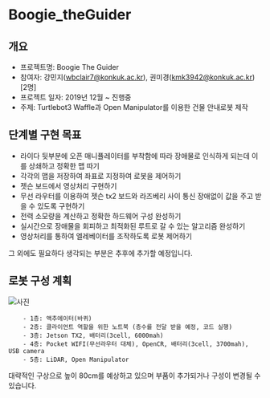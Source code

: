 # Boogie_theGuider

## 개요
- 프로젝트명: Boogie The Guider
- 참여자: 강민지(wbclair7@konkuk.ac.kr), 권미경(kmk3942@konkuk.ac.kr) [2명]
- 프로젝트 일자: 2019년 12월 ~ 진행중
- 주제: Turtlebot3 Waffle과 Open Manipulator를 이용한 건물 안내로봇 제작

## 단계별 구현 목표
- 라이다 뒷부분에 오픈 매니퓰레이터를 부착함에 따라 장애물로 인식하게 되는데 이를 상쇄하고 정확한 맵 따기
- 각각의 맵을 저장하여 좌표로 지정하여 로봇을 제어하기
- 젯슨 보드에서 영상처리 구현하기
- 무선 라우터를 이용하여 젯슨 tx2 보드와 라즈베리 사이 통신 장애없이 값을 주고 받을 수 있도록 구현하기
- 전력 소모량을 계산하고 정확한 하드웨어 구성 완성하기
- 실시간으로 장애물을 회피하고 최적화된 루트로 갈 수 있는 알고리즘 완성하기
- 영상처리를 통하여 엘레베이터를 조작하도록 로봇 제어하기

 그 외에도 필요하다 생각되는 부분은 추후에 추가할 예정입니다.

## 로봇 구성 계획

![사진](구성도_측면.png)

```
    - 1층: 액추에이터(바퀴)
    - 2층: 클라이언트 역할을 위한 노트북 (층수를 전달 받을 예정, 코드 실행)
    - 3층: Jetson TX2, 배터리(3cell, 6000mah)
    - 4층: Pocket WIFI(무선라우터 대체), OpenCR, 배터리(3cell, 3700mah), USB camera
    - 5층: LiDAR, Open Manipulator
```
대략적인 구상으로 높이 80cm를 예상하고 있으며 부품이 추가되거나 구성이 변경될 수 있습니다.